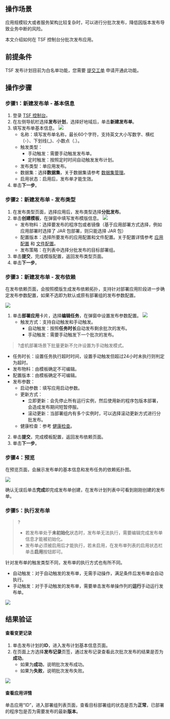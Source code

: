 ## 操作场景

应用规模较大或者服务架构比较复杂时，可以进行分批次发布，降低因版本发布导致业务中断的风险。

本文介绍如何在 TSF 控制台分批次发布应用。

## 前提条件
TSF 发布计划目前为白名单功能，您需要 [提交工单](https://console.cloud.tencent.com/workorder/category) 申请开通此功能。

## 操作步骤

### 步骤1：新建发布单 - 基本信息

1. 登录 [TSF 控制台](https://console.cloud.tencent.com/tsf)。
2. 在左侧导航栏选择**发布计划**，选择好地域后，单击**新建发布单**。
3. 填写发布单基本信息。
   ![](https://main.qcloudimg.com/raw/bc976fea6917d2c261b59bfeec844f82.png)
   - 名称：填写发布单名称，最长60个字符，支持英文大小写数字、横杠（-）、下划线(_)、小数点（.）。
   - 触发类型：
     - 手动触发：需要手动触发发布单。
     - 定时触发：按照定时时间自动触发发布计划。
   - 发布类型：单应用发布。
   - 数据集：选择**数据集**，关于数据集请参考 [数据集管理](https://cloud.tencent.com/document/product/649/38326)。
   - 启用状态：启用后，发布单才能生效。
4. 单击**下一步**。


### 步骤2：新建发布单 - 发布类型

1. 在发布类型页面，选择应用后，发布类型选择**分批发布**。
2. 单击**创建模板**，在弹窗中填写发布模版信息。
   ![](https://main.qcloudimg.com/raw/f6c3e41e3708ca1e27ad3ca2deb12b68.png)
   - 发布物料：选择要发布的程序包或者镜像（基于应用部署方式选择，例如应用部署时选择了 JAR 包部署，则只能选择 JAR 包）
   - 配置版本：选择所要发布的应用配置和文件配置。关于配置详情参考 [应用配置](https://cloud.tencent.com/document/product/649/15539) 和 [文件配置](https://cloud.tencent.com/document/product/649/30825)。
   - 发布策略：在列表中选择分批发布的目标部署组。
3. 单击**提交**，完成模版配置，返回发布类型页面。
4. 单击**下一步**。


### 步骤3：新建发布单 - 发布依赖

在发布依赖页面，会按照模版生成发布依赖拓扑，支持针对部署应用阶段进一步确定发布参数配置，如果不选即为默认或原有部署组的发布参数配置。

![](https://qcloudimg.tencent-cloud.cn/raw/e805652f58fbb358becc57d7af76a208.png)

1. 单击**部署应用**卡片，选择**编辑任务**，在弹窗中设置发布参数配置。
   ![](https://main.qcloudimg.com/raw/756edfc27a55cc022153ed6e3628d209.png)
   - 触发方式：支持自动触发和手动触发。
     - 自动触发：按照**任务时长**自动发布剩余批次的发布。
     - 手动触发：需要手动触发下一个批次的发布。
>?虚机部署场景下批量更新不允许设置为手动触发模式。
   - 任务时长：设置任务执行超时时间，设置手动触发但超过24小时未执行则判定为超时。
   - 发布物料：由模板确定不可编辑。
   - 配置版本：由模板确定不可编辑。
   - 发布参数：
     - 启动参数：填写应用启动参数。
     - 更新方式：
       - 立即更新：会先停止所有运行实例，然后使用新的程序包版本部署，会造成发布期间短暂停服。
       - 滚动更新：当部署组内有多个实例时，可以选择滚动更新方式进行分批发布。
     - 健康检查：参考 [健康检查](https://cloud.tencent.com/document/product/649/52359)。
2. 单击**提交**，完成模板配置，返回发布依赖页面。
3. 单击**下一步**。


### 步骤4：预览

在预览页面，会展示发布单的基本信息和发布任务的依赖拓扑图。

![](https://qcloudimg.tencent-cloud.cn/raw/de15e75c19d70d25370d2234f6b9847b.png)

确认无误后单击**完成**即完成发布单创建，在发布计划列表中可看到刚刚创建的发布单。


### 步骤5：执行发布单

>?
>- 若发布单处于**未初始化**状态时，发布单无法执行，需要编辑完成发布单信息才能被初始化。
>- 发布单必须被启用后才能执行，若未启用，在发布单列表的启用状态栏单击**启用**按钮即可。

针对发布单的触发类型不同，发布单的执行方式也有所不同。

- 自动触发：对于自动触发的发布单，无需手动操作，满足条件后发布单会自动执行。
- 手动触发：对于手动触发的发布单，需要单击发布单操作列的**运行**手动运行发布单。

![](https://qcloudimg.tencent-cloud.cn/raw/07430012c0c48feec2bebf04cf73c46f.png)

## 结果验证

#### 查看变更记录

1. 单击发布计划的**ID**，进入发布计划基本信息页面。
2. 在页面上方选择**发布记录**页签，通过发布记录查看此次批次发布的结果是否为**成功**。
	- 如果为**成功**，说明批次发布成功。
	- 如果为**失败**，说明批次发布失败。

![](https://qcloudimg.tencent-cloud.cn/raw/1dbb911ae58128e9a2372892098d15aa.png)

#### 查看应用详情

单击应用“ID”，进入部署组列表页面，查看目标部署组的状态是否为**正常**，已部署的程序包是否为需要发布的最新**版本**。

   
